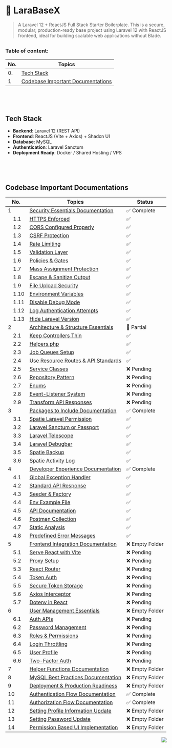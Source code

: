 # 🚀 LaraBaseX

> A Laravel 12 + ReactJS Full Stack Starter Boilerplate.
This is a secure, modular, production-ready base project using Laravel 12 with ReactJS frontend, ideal for building scalable web applications without Blade.

<div id="top"></div>

##

### Table of content:

| No.     | Topics                                                                                  |
| ------- | --------------------------------------------------------------------------------------- |
| 0.      | [Tech Stack](#tech-stack)                                                               |
| 1       | [Codebase Important Documentations](#codebase-important-documentations)                 |




<br>

<br>

#



## Tech Stack

- **Backend**: Laravel 12 (REST API)
- **Frontend**: ReactJS (Vite + Axios) + Shadcn UI
- **Database**: MySQL
- **Authentication**: Laravel Sanctum
- **Deployment Ready**: Docker / Shared Hosting / VPS


<br>

<br>

#

## Codebase Important Documentations

| No.     | Topics                                                                                  | Status |
| ------- | --------------------------------------------------------------------------------------- | ------ |
| 1       | [Security Essentials Documentation](documentation/1.%20Security%20Essentials/)         | ✅ Complete |
| &emsp;1.1 | [HTTPS Enforced](documentation/1.%20Security%20Essentials/1.%20HTTPS%20enforced%20(Force%20HTTPS%20in%20AppServiceProvider)%20docx.md) | ✅ |
| &emsp;1.2 | [CORS Configured Properly](documentation/1.%20Security%20Essentials/2.%20CORS%20configured%20properly%20docx.md) | ✅ |
| &emsp;1.3 | [CSRF Protection](documentation/1.%20Security%20Essentials/3.%20CSRF%20protection%20docx.md) | ✅ |
| &emsp;1.4 | [Rate Limiting](documentation/1.%20Security%20Essentials/4.%20Rate%20Limiting%20for%20APIs%20docx.md) | ✅ |
| &emsp;1.5 | [Validation Layer](documentation/1.%20Security%20Essentials/5.%20Validation%20layer%20using%20FormRequest%20docx.md) | ✅ |
| &emsp;1.6 | [Policies & Gates](documentation/1.%20Security%20Essentials/6.%20Use%20policies%20or%20gates%20for%20authorization%20docx.md) | ✅ |
| &emsp;1.7 | [Mass Assignment Protection](documentation/1.%20Security%20Essentials/7.%20Avoid%20mass%20assignment%20bugs%20docx.md) | ✅ |
| &emsp;1.8 | [Escape & Sanitize Output](documentation/1.%20Security%20Essentials/8.%20Escape%20output%20or%20sanitize%20input%20if%20user-generated%20data%20is%20stored%20docx.md) | ✅ |
| &emsp;1.9 | [File Upload Security](documentation/1.%20Security%20Essentials/9.%20Sanitize%20uploaded%20files%20&%20validate%20MIME%20types%20docx.md) | ✅ |
| &emsp;1.10| [Environment Variables](documentation/1.%20Security%20Essentials/10.%20Use%20environment%20variables%20for%20all%20secrets%20docx.md) | ✅ |
| &emsp;1.11| [Disable Debug Mode](documentation/1.%20Security%20Essentials/11.%20Disable%20debug%20mode%20on%20production%20docx.md) | ✅ |
| &emsp;1.12| [Log Authentication Attempts](documentation/1.%20Security%20Essentials/12.%20Log%20all%20authentication%20attempts%20and%20system%20errors%20docx.md) | ✅ |
| &emsp;1.13| [Hide Laravel Version](documentation/1.%20Security%20Essentials/13.%20Do%20not%20expose%20Laravel%20version%20in%20headers%20docx.md) | ✅ |
| 2       | [Architecture & Structure Essentials](documentation/2.%20Architecture%20&%20Structure%20Essentials/) | 🚧 Partial |
| &emsp;2.1 | [Keep Controllers Thin](documentation/2.%20Architecture%20&%20Structure%20Essentials/1.%20Keep%20controllers%20thin,%20use%20Services%20for%20logic%20docx.md) | ✅ |
| &emsp;2.2 | [Helpers.php](documentation/2.%20Architecture%20&%20Structure%20Essentials/2.%20Helpers%20php%20for%20reusable%20functions%20docx.md) | ✅ |
| &emsp;2.3 | [Job Queues Setup](documentation/2.%20Architecture%20&%20Structure%20Essentials/3.%20Job%20Queues%20setup%20(Redis%20+%20Supervisor%20in%20production)%20docx.md) | ✅ |
| &emsp;2.4 | [Use Resource Routes & API Standards](documentation/2.%20Architecture%20&%20Structure%20Essentials/4.%20Use%20resource()%20routes%20&%20API%20standards%20docx.md) | ✅ |
| &emsp;2.5 | [Service Classes](#use-service-classes-for-business-logic-eg-appservicesuserservice) | ❌ Pending |
| &emsp;2.6 | [Repository Pattern](#use-repository-pattern-clean-separation-from-eloquent-queries) | ❌ Pending |
| &emsp;2.7 | [Enums](#use-enums-for-static-statuses-or-types-php-artisan-makeenum) | ❌ Pending |
| &emsp;2.8 | [Event-Listener System](#event-listener-system-for-side-effects-eg-sending-email-after-registration) | ❌ Pending |
| &emsp;2.9 | [Transform API Responses](#transform-api-response-data-using-laravel-resource-classes) | ❌ Pending |
| 3       | [Packages to Include Documentation](documentation/3.%20Packages%20to%20Include/) | ✅ Complete |
| &emsp;3.1 | [Spatie Laravel Permission](documentation/3.%20Packages%20to%20Include/1.%20Spatie%20Laravel%20Permission%20–%20roles%20permissions%20docx.md) | ✅ |
| &emsp;3.2 | [Laravel Sanctum or Passport](documentation/3.%20Packages%20to%20Include/2.%20Laravel%20Sanctum%20or%20Passport%20–%20token-based%20auth%20docx.md) | ✅ |
| &emsp;3.3 | [Laravel Telescope](documentation/3.%20Packages%20to%20Include/3.%20Laravel%20Telescope%20(local%20-%20dev)%20–%20debugging,%20request%20log%20docx.md) | ✅ |
| &emsp;3.4 | [Laravel Debugbar](documentation/3.%20Packages%20to%20Include/4.%20Laravel%20Debugbar%20docx.md) | ✅ |
| &emsp;3.5 | [Spatie Backup](documentation/3.%20Packages%20to%20Include/5.%20Spatie%20Backup%20–%20scheduled%20database%20docx.md) | ✅ |
| &emsp;3.6 | [Spatie Activity Log](documentation/3.%20Packages%20to%20Include/6.%20Spatie%20Activity%20Log%20–%20audit%20logs%20for%20user%20actions%20docx.md) | ✅ |
| 4       | [Developer Experience Documentation](documentation/4.%20Developer%20Experience%20(DX)/) | ✅ Complete |
| &emsp;4.1 | [Global Exception Handler](documentation/4.%20Developer%20Experience%20(DX)/1.%20Global%20Exception%20Handler%20for%20API%20errors%20docx.md) | ✅ |
| &emsp;4.2 | [Standard API Response](documentation/4.%20Developer%20Experience%20(DX)/2.%20Standard%20API%20Response%20format%20docx.md) | ✅ |
| &emsp;4.3 | [Seeder & Factory](documentation/4.%20Developer%20Experience%20(DX)/3.%20Seeder%20&%20Factory%20files%20for%20test%20data%20docx.md) | ✅ |
| &emsp;4.4 | [Env Example File](documentation/4.%20Developer%20Experience%20(DX)/4.%20Well-structured%20env%20example%20file%20docx.md) | ✅ |
| &emsp;4.5 | [API Documentation](documentation/4.%20Developer%20Experience%20(DX)/5.%20API%20Documentation%20via%20Swagger%20or%20Postman%20docx.md) | ✅ |
| &emsp;4.6 | [Postman Collection](documentation/4.%20Developer%20Experience%20(DX)/6.%20Postman%20Collection%20for%20APIs%20preloaded%20docx.md) | ✅ |
| &emsp;4.7 | [Static Analysis](documentation/4.%20Developer%20Experience%20(DX)/7.%20PHPStan%20or%20Larastan%20for%20static%20analysis%20docx.md) | ✅ |
| &emsp;4.8 | [Predefined Error Messages](documentation/4.%20Developer%20Experience%20(DX)/8.%20Predefined%20Error%20messages%20in%20lang%20-%20en%20-%20messages%20docx.md) | ✅ |
| 5       | [Frontend Integration Documentation](documentation/5.%20Frontend%20Integration%20(ReactJS)/) | ❌ Empty Folder |
| &emsp;5.1 | [Serve React with Vite](#serve-react-app-via-vite-from-laravel-backend) | ❌ Pending |
| &emsp;5.2 | [Proxy Setup](#set-up-proxy-in-viteconfigjs-to-api-routes) | ❌ Pending |
| &emsp;5.3 | [React Router](#react-routing-via-react-router-dom) | ❌ Pending |
| &emsp;5.4 | [Token Auth](#token-based-authentication-eg-sanctum) | ❌ Pending |
| &emsp;5.5 | [Secure Token Storage](#store-tokens-securely-httponly-if-possible) | ❌ Pending |
| &emsp;5.6 | [Axios Interceptor](#axios-with-global-error-interceptor) | ❌ Pending |
| &emsp;5.7 | [Dotenv in React](#dotenv-file-in-react-for-api-urls) | ❌ Pending |
| 6       | [User Management Essentials](documentation/6.%20User%20Management%20Essentials/) | ❌ Empty Folder |
| &emsp;6.1 | [Auth APIs](#registerloginlogout-apis) | ❌ Pending |
| &emsp;6.2 | [Password Management](#change-password--forgot-password--email-verify) | ❌ Pending |
| &emsp;6.3 | [Roles & Permissions](#user-roles-and-permissions-admin-user-manager) | ❌ Pending |
| &emsp;6.4 | [Login Throttling](#login-attempt-throttling) | ❌ Pending |
| &emsp;6.5 | [User Profile](#user-profile-with-avatar-upload) | ❌ Pending |
| &emsp;6.6 | [Two-Factor Auth](#two-factor-authentication-optional) | ❌ Pending |
| 7       | [Helper Functions Documentation](documentation/7.%20Helper%20Functions/) | ❌ Empty Folder |
| 8       | [MySQL Best Practices Documentation](documentation/8.%20MySQL%20Best%20Practices/) | ❌ Empty Folder |
| 9       | [Deployment & Production Readiness](documentation/9.%20Deployment%20&%20Production%20Readiness/) | ❌ Empty Folder |
| 10      | [Authentication Flow Documentation](documentation/10.%20Authentication%20Flow%20Documentation/Authentication%20Flow%20Documentation%20docx.md) | ✅ Complete |
| 11      | [Authorization Flow Documentation](documentation/11.%20Authorization%20Flow%20Documentation/Authorization%20Flow%20Documentation%20docx.md) | ✅ Complete |
| 12      | [Setting Profile Information Update](documentation/12.%20Setting%20Profile%20Information%20Update/) | ❌ Empty Folder |
| 13      | [Setting Password Update](documentation/13.%20Setting%20Password%20Update/) | ❌ Empty Folder |
| 14      | [Permission Based UI Implementation](documentation/14.%20Permission%20Based%20UI%20Implementation/) | ❌ Empty Folder |


<p align="right"><a href="#top"><img src="https://img.shields.io/badge/-Back%20to%20Top-blueviolet?style=for-the-badge" /></a></p>


<br>

<br>

#
